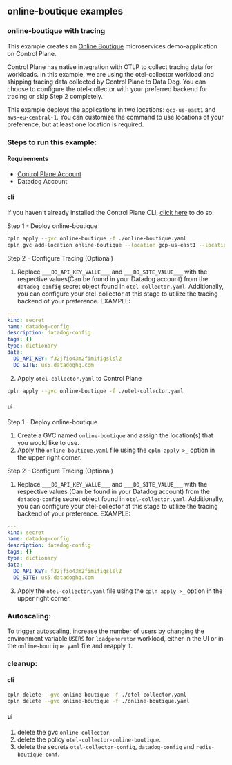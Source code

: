 ## online-boutique examples

### online-boutique with tracing

This example creates an [Online Boutique](https://github.com/GoogleCloudPlatform/microservices-demo) microservices demo-application on Control Plane.

Control Plane has native integration with OTLP to collect tracing data for workloads. In this example, we are using the otel-collector workload and shipping tracing data collected by Control Plane to Data Dog. You can choose to configure the otel-collector with your preferred backend for tracing or skip Step 2 completely.

This example deploys the applications in two locations: `gcp-us-east1` and `aws-eu-central-1`. You can customize the command to use locations of your preference, but at least one location is required.

### Steps to run this example:

#### Requirements
* [Control Plane Account](https://controlplane.com)
* Datadog Account

#### cli

If you haven't already installed the Control Plane CLI, [click here](https://docs.controlplane.com/reference/cli) to do so.

Step 1 - Deploy online-boutique 

```bash
cpln apply --gvc online-boutique -f ./online-boutique.yaml
cpln gvc add-location online-boutique --location gcp-us-east1 --location aws-eu-central-1
```

Step 2 - Configure Tracing (Optional)

1. Replace `___DD_API_KEY_VALUE___` and `___DD_SITE_VALUE___` with the respective values(Can be found in your Datadog account) from the `datadog-config` secret object found in `otel-collector.yaml`. Additionally, you can configure your otel-collector at this stage to utilize the tracing backend of your preference. EXAMPLE:
```YAML
---
kind: secret
name: datadog-config
description: datadog-config
tags: {}
type: dictionary
data:
  DD_API_KEY: f32jfio43m2fimifigslsl2
  DD_SITE: us5.datadoghq.com
```
2. Apply `otel-collector.yaml` to Control Plane
```bash
cpln apply --gvc online-boutique -f ./otel-collector.yaml
```

#### ui

Step 1 - Deploy online-boutique

1. Create a GVC named `online-boutique` and assign the location(s) that you would like to use.
2. Apply the `online-boutique.yaml` file using the `cpln apply >_` option in the upper right corner.

Step 2 - Configure Tracing (Optional)
1. Replace `___DD_API_KEY_VALUE___` and `___DD_SITE_VALUE___` with the respective values (Can be found in your Datadog account) from the `datadog-config` secret object found in `otel-collector.yaml`. Additionally, you can configure your otel-collector at this stage to utilize the tracing backend of your preference. EXAMPLE:
```YAML
---
kind: secret
name: datadog-config
description: datadog-config
tags: {}
type: dictionary
data:
  DD_API_KEY: f32jfio43m2fimifigslsl2
  DD_SITE: us5.datadoghq.com
```
3. Apply the `otel-collector.yaml` file using the `cpln apply >_` option in the upper right corner.

### Autoscaling:

To trigger autoscaling, increase the number of users by changing the environment variable `USERS` for `loadgenerator` workload, either in the UI or in the `online-boutique.yaml` file and reapply it.

### cleanup:

#### cli

```bash
cpln delete --gvc online-boutique -f ./otel-collector.yaml
cpln delete --gvc online-boutique -f ./online-boutique.yaml
```

#### ui

1. delete the gvc `online-collector`.
1. delete the policy `otel-collector-online-boutique`.
1. delete the secrets `otel-collector-config`, `datadog-config` and `redis-boutique-conf`.
